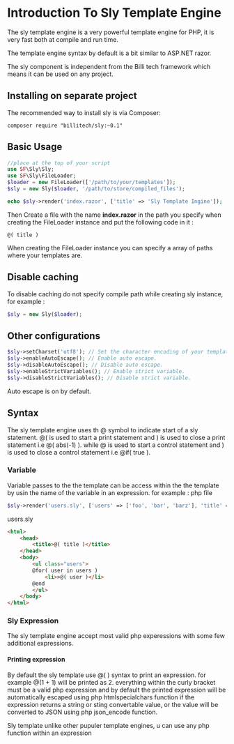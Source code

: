 Introduction To Sly Template Engine
===============================


The sly template engine is a very powerful template engine for PHP, it is very fast both at compile and run time.

The template engine syntax by default is a bit similar to ASP.NET razor.

The sly component is independent from the Billi tech framework which means it can be used on any project.

## Installing on separate project

The recommended way to install sly is via Composer:

```
composer require "billitech/sly:~0.1"
```

## Basic Usage

```php
//place at the top of your script
use SF\Sly\Sly;
use SF\Sly\FileLoader;
$loader = new FileLoader(['/path/to/your/templates']);
$sly = new Sly($loader, '/path/to/store/compiled_files');

echo $sly->render('index.razor', ['title' => 'Sly Template Ingine']);
```

Then Create a file with the name <b>index.razor</b> in the path you specify when creating the FileLoader instance and put the following code in it :

```sly
@( title )
```

When creating the FileLoader instance you can specify a array of paths where your templates are.

## Disable caching

To disable caching do not specify compile path while creating sly instance, for example :

```php
$sly = new Sly($loader);
```

## Other configurations

```php
$sly->setCharset('utf8'); // Set the character encoding of your templates.
$sly->enableAutoEscape(); // Enable auto escape. 
$sly->disableAutoEscape(); // Disable auto escape.
$sly->enableStrictVariables(); // Enable strict variable.
$sly->disableStrictVariables(); // Disable strict variable.
```

Auto escape is on by default.

## Syntax

The sly template engine uses th @ symbol to indicate start of a sly statement. @( is used to start a print statement and ) is used to close a print statement i.e @( abs(-1) ). while @ is used to start a control statement and ) is used to close a control statement i.e @if( true ).

### Variable

Variable passes to the the template can be access within the the template by usin the name of the variable in an expression. for example :
php file
```php
$sly->render('users.sly', ['users' => ['foo', 'bar', 'barz'], 'title' => 'My Users']);
```
users.sly
```html
<html>
    <head>
        <title>@( title )</title>
    </head>
    <body>
        <ul class="users">
        @for( user in users )
            <li>>@( user )</li>
        @end
        </ul>
    </body>
</html>
```



### Sly Expression

The sly template engine accept most valid php experessions with some few additional expressions.



#### Printing expression

By default the sly template use @(  ) syntax to print an expression. for example @(1 + 1) will be printed as 2.
 everything within the curly bracket must be a valid php expression and by default the printed expression will be automatically escaped using php htmlspecialchars function if the expression returns a string or sting convertable value, or the value will be converted to JSON using php json_encode function.

Sly template unlike other pupuler template engines, u can use any php function within an expression
